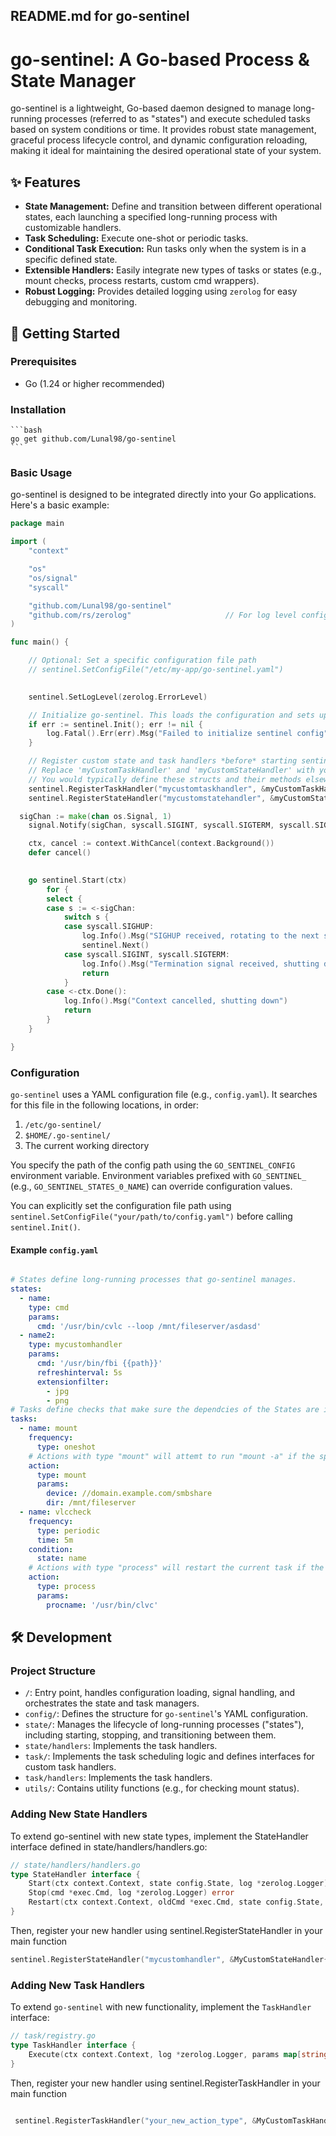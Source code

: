 ## README.md for go-sentinel


# go-sentinel: A Go-based Process & State Manager

go-sentinel is a lightweight, Go-based daemon designed to manage long-running processes (referred to as "states") and execute scheduled tasks based on system conditions or time. It provides robust state management, graceful process lifecycle control, and dynamic configuration reloading, making it ideal for maintaining the desired operational state of your system.

## ✨ Features

* **State Management:** Define and transition between different operational states, each launching a specified long-running process with customizable handlers.
* **Task Scheduling:** Execute one-shot or periodic tasks.
* **Conditional Task Execution:** Run tasks only when the system is in a specific defined state.
* **Extensible Handlers:** Easily integrate new types of tasks or states (e.g., mount checks, process restarts, custom cmd wrappers).
* **Robust Logging:** Provides detailed logging using `zerolog` for easy debugging and monitoring.

## 🚀 Getting Started

### Prerequisites

* Go (1.24 or higher recommended)

### Installation

    ```bash
    go get github.com/Lunal98/go-sentinel
    ```
### Basic Usage

go-sentinel is designed to be integrated directly into your Go applications. Here's a basic example:

```go
package main

import (
	"context"

	"os"
	"os/signal"
	"syscall"

	"github.com/Lunal98/go-sentinel"
	"github.com/rs/zerolog"                     // For log level configuration
)

func main() {

	// Optional: Set a specific configuration file path
	// sentinel.SetConfigFile("/etc/my-app/go-sentinel.yaml")

	
	sentinel.SetLogLevel(zerolog.ErrorLevel)

	// Initialize go-sentinel. This loads the configuration and sets up the logger.
	if err := sentinel.Init(); err != nil {
		log.Fatal().Err(err).Msg("Failed to initialize sentinel config")
	}

	// Register custom state and task handlers *before* starting sentinel.
	// Replace 'myCustomTaskHandler' and 'myCustomStateHandler' with your actual implementations.
	// You would typically define these structs and their methods elsewhere in your application.
	sentinel.RegisterTaskHandler("mycustomtaskhandler", &myCustomTaskHandler{})
	sentinel.RegisterStateHandler("mycustomstatehandler", &myCustomStateHandler{})

  sigChan := make(chan os.Signal, 1)
	signal.Notify(sigChan, syscall.SIGINT, syscall.SIGTERM, syscall.SIGHUP)

	ctx, cancel := context.WithCancel(context.Background())
	defer cancel()

	
	go sentinel.Start(ctx)
		for {
		select {
		case s := <-sigChan:
			switch s {
			case syscall.SIGHUP:
				log.Info().Msg("SIGHUP received, rotating to the next state")
				sentinel.Next()
			case syscall.SIGINT, syscall.SIGTERM:
				log.Info().Msg("Termination signal received, shutting down")
				return
			}
		case <-ctx.Done():
			log.Info().Msg("Context cancelled, shutting down")
			return
		}
	}

}
```

### Configuration

`go-sentinel` uses a YAML configuration file (e.g., `config.yaml`). It searches for this file in the following locations, in order:
1. `/etc/go-sentinel/`
2. `$HOME/.go-sentinel/`
3. The current working directory

You specify the path of the config path using the `GO_SENTINEL_CONFIG` environment variable.
Environment variables prefixed with `GO_SENTINEL_` (e.g., `GO_SENTINEL_STATES_0_NAME`) can override configuration values.

You can explicitly set the configuration file path using `sentinel.SetConfigFile("your/path/to/config.yaml")` before calling `sentinel.Init()`.


#### Example `config.yaml`

```yaml

# States define long-running processes that go-sentinel manages.
states:
  - name:
    type: cmd
    params:
      cmd: '/usr/bin/cvlc --loop /mnt/fileserver/asdasd'
  - name2:
    type: mycustomhandler
    params:
      cmd: '/usr/bin/fbi {{path}}'
      refreshinterval: 5s
      extensionfilter:
        - jpg
        - png
# Tasks define checks that make sure the dependcies of the States are in a healthy condition
tasks:
  - name: mount
    frequency:
      type: oneshot
    # Actions with type "mount" will attemt to run "mount -a" if the specified entry is found in fstab, logging an error otherwise
    action:
      type: mount
      params:
        device: //domain.example.com/smbshare
        dir: /mnt/fileserver
  - name: vlccheck
    frequency:
      type: periodic
      time: 5m
    condition:
      state: name
    # Actions with type "process" will restart the current task if the specified process is not running
    action:
      type: process
      params:
        procname: '/usr/bin/clvc'

  ```



## 🛠️ Development

### Project Structure

  * `/`: Entry point, handles configuration loading, signal handling, and orchestrates the state and task managers.
  * `config/`: Defines the structure for `go-sentinel`'s YAML configuration.
  * `state/`: Manages the lifecycle of long-running processes ("states"), including starting, stopping, and transitioning between them.
  * `state/handlers`: Implements the task handlers.
  * `task/`: Implements the task scheduling logic and defines interfaces for custom task handlers.
  * `task/handlers`: Implements the task handlers.
  * `utils/`: Contains utility functions (e.g., for checking mount status).
  

### Adding New State Handlers

To extend go-sentinel with new state types, implement the StateHandler interface defined in state/handlers/handlers.go:

```go
// state/handlers/handlers.go
type StateHandler interface {
    Start(ctx context.Context, state config.State, log *zerolog.Logger) (*exec.Cmd, error)
    Stop(cmd *exec.Cmd, log *zerolog.Logger) error
    Restart(ctx context.Context, oldCmd *exec.Cmd, state config.State, log *zerolog.Logger) (*exec.Cmd, error)
}
```


Then, register your new handler using sentinel.RegisterStateHandler in your main function
```go
sentinel.RegisterStateHandler("mycustomhandler", &MyCustomStateHandler{})
```
### Adding New Task Handlers

To extend `go-sentinel` with new functionality, implement the `TaskHandler` interface:

```go
// task/registry.go
type TaskHandler interface {
    Execute(ctx context.Context, log *zerolog.Logger, params map[string]interface{}) error
}
```

Then, register your new handler using sentinel.RegisterTaskHandler in your main function 

```go

 sentinel.RegisterTaskHandler("your_new_action_type", &MyCustomTaskHandler{})


```
